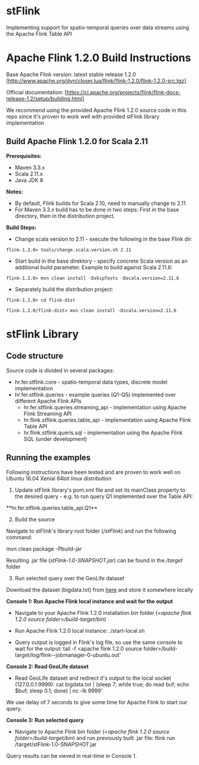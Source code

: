 # stFlink
Implementing support for spatio-temporal queries over data streams using the Apache Flink Table API 

# Apache Flink 1.2.0 Build Instructions

Base Apache Flink version: latest stable release 1.2.0 
[http://www.apache.org/dyn/closer.lua/flink/flink-1.2.0/flink-1.2.0-src.tgz]

Official documentation:
[https://ci.apache.org/projects/flink/flink-docs-release-1.2/setup/building.html]

We recommend using the provided Apache Flink 1.2.0 source code in this repo since it's proven to work well with provided stFlink library implementation

## Build Apache Flink 1.2.0 for Scala 2.11

**Prerequisites:**
* Maven 3.3.x
* Scala 2.11.x
* Java JDK 8

**Notes:**
* By default, Flink builds for Scala 2.10, need to manually change to 2.11
* For Maven 3.3.x build has to be done in two steps: First in the base directory, then in the distribution project.

**Build Steps:** 

* Change scala version to 2.11 - execute the following in the base Flink dir:

`flink-1.2.0> tools/change.scala.version.sh 2.11`

* Start build in the base direktory - specify concrete Scala version as an additional build parameter. Example to build against Scala 2.11.6:

`flink-1.2.0> mvn clean install -DskipTests -Dscala.version=2.11.6`

* Separately build the distribution project:

`flink-1.2.0> cd flink-dist`

`flink-1.2.0/flink-dist> mvn clean install -Dscala.version=2.11.6`

# stFlink Library

## Code structure

Source code is divided in several packages:

* hr.fer.stflink.core - spatio-temporal data types, discrete model implementation
* hr.fer.stflink.queries - example queries (Q1-Q5) implemented over different Apache Flink APIs
  * hr.fer.stflink.queries.streaming_api - implementation using Apache Flink Streaming API
  * hr.flink.stflink.queries.table_api - implementation using Apache Flink Table API
  * hr.flink.stflink.queris.sql - implementation using the Apache Flink SQL (under development)

## Running the examples

Following instructions have been tested and are proven to work well on Ubuntu 16.04 Xenial 64bit linux distribution

1. Update stFlink library's pom.xml file and set its mainClass property to the desired query - e.g. to run query Q1 implemented over the Table API:

<transformers>
	<transformer implementation="org.apache.maven.plugins.shade.resource.ManifestResourceTransformer">
		<mainClass>**hr.fer.stflink.queries.table_api.Q1**</mainClass>
	</transformer>
</transformers>

2. Build the source

Navigate to stFlink's library root folder (*<repo root>/stFlink*) and run the following command:

mvn clean package -Pbuild-jar

Resulting .jar file (*stFlink-1.0-SNAPSHOT.jar*) can be found in the *<stFlink root folder>/target* folder

3. Run selected query over the GeoLife dataset

Download the dataset (bigdata.txt) from [here](https://drive.google.com/open?id=0B5iQrw8ThlP0MjBVcHhmUUw5YTA) and store it somewhere locally

**Console 1: Run Apache Flink local instance and wait for the output**

* Navigate to your Apache Flink 1.2.0 installation *bin* folder (*<apache flink 1.2.0 source folder>/build-target/bin*)
* Run Apache Flink 1.2.0 local instance:
./start-local.sh

* Query output is logged in Flink's log file, so use the same console to wait for the output:
tail -f <apache flink 1.2.0 source folder>/build-target/log/flink-<username>-jobmanager-0-ubuntu.out'

**Console 2: Read GeoLife dataset**

* Read GeoLife dataset and redirect it's output to the local socket (127.0.0.1:9999):
cat bigdata.txt | (sleep 7; while true; do read buf; echo $buf; sleep 0.1; done) | nc -lk 9999'

We use delay of 7 seconds to give some time for Apache Flink to start our query.

**Console 3: Run selected query**

* Navigate to Apache Flink bin folder (*<apache flink 1.2.0 source folder>/build-target/bin*) and run previously built .jar file:
flink run <stFlink root folder>/target/stFlink-1.0-SNAPSHOT.jar

Query results can be vieved in real-time in Console 1.


















